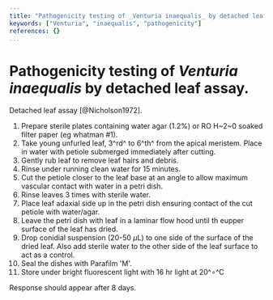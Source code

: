 ```yaml
---
title: "Pathogenicity testing of _Venturia inaequalis_ by detached leaf assay"
keywords: ["Venturia", "inaequalis", "pathogenicity"]
references: {}
...
```


# Pathogenicity testing of _Venturia inaequalis_ by detached leaf assay.

Detached leaf assay [@Nicholson1972].


1. Prepare sterile plates containing water agar (1.2%) or RO H~2~0 soaked filter paper (eg whatman \#1).
1. Take young unfurled leaf, 3^rd^ to 6^th^ from the apical meristem.
   Place in water with petiole submerged immediately after cutting.
1. Gently rub leaf to remove leaf hairs and debris.
1. Rinse under running clean water for 15 minutes.
1. Cut the petiole closer to the leaf base at an angle to allow maximum vascular contact with water in a petri dish.
1. Rinse leaves 3 times with sterile water.
1. Place leaf adaxial side up in the petri dish ensuring contact of the cut petiole with water/agar.
1. Leave the petri dish with leaf in a laminar flow hood until th eupper surface of the leaf has dried.
1. Drop conidial suspension (20-50 $\mu$L) to one side of the surface of the dried leaf.
   Also add sterile water to the other side of the leaf surface to act as a control.
1. Seal the dishes with Parafilm 'M'.
1. Store under bright fluorescent light with 16 hr light at 20^$\circ$^C

Response should appear after 8 days.